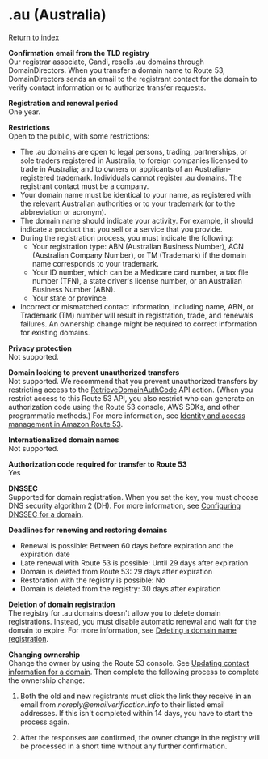 # \.au \(Australia\)<a name="au"></a>

[Return to index](registrar-tld-list.md#index)

**Confirmation email from the TLD registry**  
Our registrar associate, Gandi, resells \.au domains through DomainDirectors\. When you transfer a domain name to Route 53, DomainDirectors sends an email to the registrant contact for the domain to verify contact information or to authorize transfer requests\.

**Registration and renewal period**  
One year\.

**Restrictions**  
Open to the public, with some restrictions:  
+ The \.au domains are open to legal persons, trading, partnerships, or sole traders registered in Australia; to foreign companies licensed to trade in Australia; and to owners or applicants of an Australian\-registered trademark\. Individuals cannot register \.au domains\. The registrant contact must be a company\.
+ Your domain name must be identical to your name, as registered with the relevant Australian authorities or to your trademark \(or to the abbreviation or acronym\)\. 
+ The domain name should indicate your activity\. For example, it should indicate a product that you sell or a service that you provide\.
+ During the registration process, you must indicate the following:
  + Your registration type: ABN \(Australian Business Number\), ACN \(Australian Company Number\), or TM \(Trademark\) if the domain name corresponds to your trademark\.
  + Your ID number, which can be a Medicare card number, a tax file number \(TFN\), a state driver's license number, or an Australian Business Number \(ABN\)\.
  + Your state or province\.
+ Incorrect or mismatched contact information, including name, ABN, or Trademark \(TM\) number will result in registration, trade, and renewals failures\. An ownership change might be required to correct information for existing domains\.

**Privacy protection**  
Not supported\.

**Domain locking to prevent unauthorized transfers**  
Not supported\. We recommend that you prevent unauthorized transfers by restricting access to the [RetrieveDomainAuthCode](https://docs.aws.amazon.com/Route53/latest/APIReference/API_domains_RetrieveDomainAuthCode.html) API action\. \(When you restrict access to this Route 53 API, you also restrict who can generate an authorization code using the Route 53 console, AWS SDKs, and other programmatic methods\.\) For more information, see [Identity and access management in Amazon Route 53](auth-and-access-control.md)\.

**Internationalized domain names**  
Not supported\.

**Authorization code required for transfer to Route 53**  
Yes

**DNSSEC**  
Supported for domain registration\. When you set the key, you must choose DNS security algorithm 2 \(DH\)\. For more information, see [Configuring DNSSEC for a domain](domain-configure-dnssec.md)\.

**Deadlines for renewing and restoring domains**  
+ Renewal is possible: Between 60 days before expiration and the expiration date
+ Late renewal with Route 53 is possible: Until 29 days after expiration
+ Domain is deleted from Route 53: 29 days after expiration
+ Restoration with the registry is possible: No
+ Domain is deleted from the registry: 30 days after expiration

**Deletion of domain registration**  
The registry for \.au domains doesn't allow you to delete domain registrations\. Instead, you must disable automatic renewal and wait for the domain to expire\. For more information, see [Deleting a domain name registration](domain-delete.md)\.

**Changing ownership**  
Change the owner by using the Route 53 console\. See [Updating contact information for a domain](domain-update-contacts.md#domain-update-contacts-basic)\. Then complete the following process to complete the ownership change:  

1. Both the old and new registrants must click the link they receive in an email from *noreply@emailverification\.info* to their listed email addresses\. If this isn't completed within 14 days, you have to start the process again\.

   

1. After the responses are confirmed, the owner change in the registry will be processed in a short time without any further confirmation\.